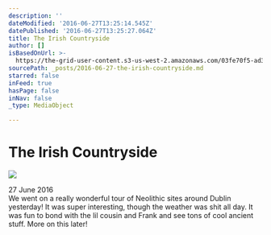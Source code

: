 ```yaml
---
description: ''
dateModified: '2016-06-27T13:25:14.545Z'
datePublished: '2016-06-27T13:25:27.064Z'
title: The Irish Countryside
author: []
isBasedOnUrl: >-
  https://the-grid-user-content.s3-us-west-2.amazonaws.com/03fe70f5-ad34-475f-891e-388abf74335a.jpg
sourcePath: _posts/2016-06-27-the-irish-countryside.md
starred: false
inFeed: true
hasPage: false
inNav: false
_type: MediaObject

---
```

# The Irish Countryside
![](https://the-grid-user-content.s3-us-west-2.amazonaws.com/03fe70f5-ad34-475f-891e-388abf74335a.jpg)

27 June 2016  
We went on a really wonderful tour of Neolithic sites around Dublin yesterday! It was super interesting, though the weather was shit all day. It was fun to bond with the lil cousin and Frank and see tons of cool ancient stuff. More on this later!